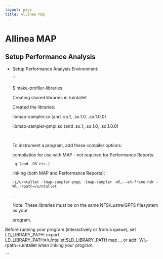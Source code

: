 ```yaml
---
layout: page
title: Allinea Map
---
```


# Allinea MAP

## Setup Performance Analysis

* Setup Performance Analysis Environment:

  \`\`\`

  $ make-profiler-libraries

  Creating shared libraries in /u/ntallet

  Created the libraries:

   libmap-sampler.so       \(and .so.1, .so.1.0, .so.1.0.0\)

   libmap-sampler-pmpi.so  \(and .so.1, .so.1.0, .so.1.0.0\)

  .

  To instrument a program, add these compiler options:

   compilation for use with MAP - not required for Performance Reports:

  ```text
  -g (and -O3 etc.)
  ```

   linking \(both MAP and Performance Reports\):

  ```text
  -L/u/ntallet -lmap-sampler-pmpi -lmap-sampler -Wl,--eh-frame-hdr -Wl,-rpath=/u/ntallet
  ```

  .

  Note: These libraries must be on the same NFS/Lustre/GPFS filesystem as your

  program.

Before running your program \(interactively or from a queue\), set LD\_LIBRARY\_PATH: export LD\_LIBRARY\_PATH=/u/ntallet:$LD\_LIBRARY\_PATH map ... or add -Wl,-rpath=/u/ntallet when linking your program.

\`\`\`

